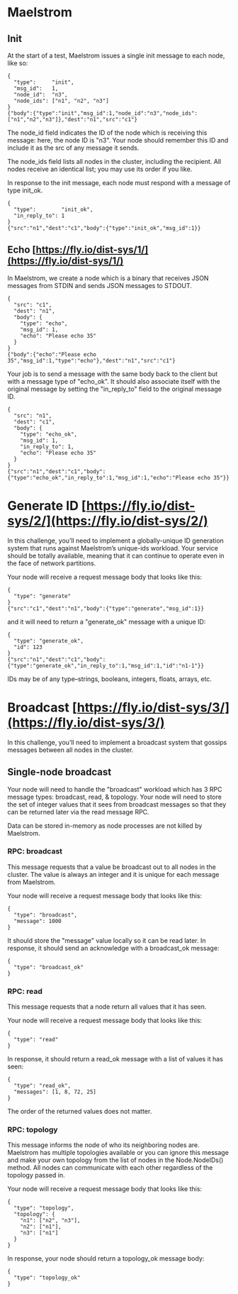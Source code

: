 # Maelstrom

## Init

At the start of a test, Maelstrom issues a single init message to each node, like so:

```init
{
  "type":     "init",
  "msg_id":   1,
  "node_id":  "n3",
  "node_ids": ["n1", "n2", "n3"]
}
{"body":{"type":"init","msg_id":1,"node_id":"n3","node_ids":["n1","n2","n3"]},"dest":"n1","src":"c1"}
```

The node_id field indicates the ID of the node which is receiving this message: here, the node ID is "n3". Your node should remember this ID and include it as the src of any message it sends.

The node_ids field lists all nodes in the cluster, including the recipient. All nodes receive an identical list; you may use its order if you like.

In response to the init message, each node must respond with a message of type init_ok.

```init_ok
{
  "type":        "init_ok",
  "in_reply_to": 1
}
{"src":"n1","dest":"c1","body":{"type":"init_ok","msg_id":1}}
```

## Echo [https://fly.io/dist-sys/1/](https://fly.io/dist-sys/1/)

In Maelstrom, we create a node which is a binary that receives JSON messages from STDIN and sends JSON messages to STDOUT.

```echo
{
  "src": "c1",
  "dest": "n1",
  "body": {
    "type": "echo",
    "msg_id": 1,
    "echo": "Please echo 35"
  }
}
{"body":{"echo":"Please echo 35","msg_id":1,"type":"echo"},"dest":"n1","src":"c1"}
```

Your job is to send a message with the same body back to the client but with a message type of "echo_ok". It should also associate itself with the original message by setting the "in_reply_to" field to the original message ID.

```echo_ok
{
  "src": "n1",
  "dest": "c1",
  "body": {
    "type": "echo_ok",
    "msg_id": 1,
    "in_reply_to": 1,
    "echo": "Please echo 35"
  }
}
{"src":"n1","dest":"c1","body":{"type":"echo_ok","in_reply_to":1,"msg_id":1,"echo":"Please echo 35"}}
```

# Generate ID [https://fly.io/dist-sys/2/](https://fly.io/dist-sys/2/)

In this challenge, you’ll need to implement a globally-unique ID generation system that runs against Maelstrom’s unique-ids workload. Your service should be totally available, meaning that it can continue to operate even in the face of network partitions.

Your node will receive a request message body that looks like this:

```generate
{
  "type": "generate"
}
{"src":"c1","dest":"n1","body":{"type":"generate","msg_id":1}}
```

and it will need to return a "generate_ok" message with a unique ID:

```generate_ok
{
  "type": "generate_ok",
  "id": 123
}
{"src":"n1","dest":"c1","body":{"type":"generate_ok","in_reply_to":1,"msg_id":1,"id":"n1-1"}}
```

IDs may be of any type–strings, booleans, integers, floats, arrays, etc.

# Broadcast [https://fly.io/dist-sys/3/](https://fly.io/dist-sys/3/)

In this challenge, you’ll need to implement a broadcast system that gossips messages between all nodes in the cluster.

## Single-node broadcast

Your node will need to handle the "broadcast" workload which has 3 RPC message types: broadcast, read, & topology. Your node will need to store the set of integer values that it sees from broadcast messages so that they can be returned later via the read message RPC.

Data can be stored in-memory as node processes are not killed by Maelstrom.

### RPC: broadcast

This message requests that a value be broadcast out to all nodes in the cluster. The value is always an integer and it is unique for each message from Maelstrom.

Your node will receive a request message body that looks like this:

```broadcast
{
  "type": "broadcast",
  "message": 1000
}
```

It should store the "message" value locally so it can be read later. In response, it should send an acknowledge with a broadcast_ok message:

```broadcast_ok
{
  "type": "broadcast_ok"
}
```

### RPC: read

This message requests that a node return all values that it has seen.

Your node will receive a request message body that looks like this:

```read
{
  "type": "read"
}
```

In response, it should return a read_ok message with a list of values it has seen:

```read_ok
{
  "type": "read_ok",
  "messages": [1, 8, 72, 25]
}
```

The order of the returned values does not matter.

### RPC: topology

This message informs the node of who its neighboring nodes are. Maelstrom has multiple topologies available or you can ignore this message and make your own topology from the list of nodes in the Node.NodeIDs() method. All nodes can communicate with each other regardless of the topology passed in.

Your node will receive a request message body that looks like this:

```topology
{
  "type": "topology",
  "topology": {
    "n1": ["n2", "n3"],
    "n2": ["n1"],
    "n3": ["n1"]
  }
}
```

In response, your node should return a topology_ok message body:

```topology_ok
{
  "type": "topology_ok"
}
```


